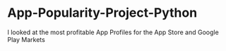 # App-Popularity-Project-Python
I looked at the most profitable App Profiles for the App Store and Google Play Markets
